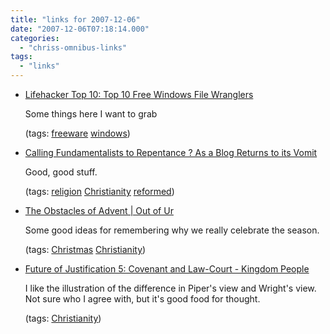 ```yaml
---
title: "links for 2007-12-06"
date: "2007-12-06T07:18:14.000"
categories: 
  - "chriss-omnibus-links"
tags: 
  - "links"
---
```


- [Lifehacker Top 10: Top 10 Free Windows File Wranglers](http://lifehacker.com/software/lifehacker-top-10/top-10-free-windows-file-wranglers-330037.php)
    
    Some things here I want to grab
    
    (tags: [freeware](http://del.icio.us/hubbsc/freeware) [windows](http://del.icio.us/hubbsc/windows))
    
- [Calling Fundamentalists to Repentance ? As a Blog Returns to its Vomit](http://isaiah543.wordpress.com/2006/10/26/calling-fundamentalists-to-repentance/)
    
    Good, good stuff.
    
    (tags: [religion](http://del.icio.us/hubbsc/religion) [Christianity](http://del.icio.us/hubbsc/Christianity) [reformed](http://del.icio.us/hubbsc/reformed))
    
- [The Obstacles of Advent | Out of Ur](http://blog.christianitytoday.com/outofur/archives/2007/12/the_obstacles_o.html#more)
    
    Some good ideas for remembering why we really celebrate the season.
    
    (tags: [Christmas](http://del.icio.us/hubbsc/Christmas) [Christianity](http://del.icio.us/hubbsc/Christianity))
    
- [Future of Justification 5: Covenant and Law-Court - Kingdom People](http://trevinwax.com/2007/12/04/future-of-justification-5-covenant-and-law-court/)
    
    I like the illustration of the difference in Piper's view and Wright's view. Not sure who I agree with, but it's good food for thought.
    
    (tags: [Christianity](http://del.icio.us/hubbsc/Christianity))
